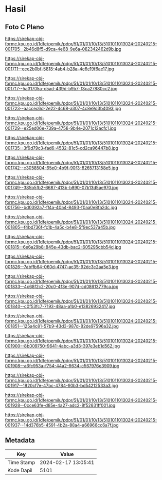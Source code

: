 # Hasil

## Foto C Plano

https://sirekap-obj-formc.kpu.go.id/1dfe/pemilu/pdpr/51/01/01/10/13/5101011013024-20240215-001705--2b46d8f5-d9ca-4e68-9e6a-082342462d9b.jpg

https://sirekap-obj-formc.kpu.go.id/1dfe/pemilu/pdpr/51/01/01/10/13/5101011013024-20240215-001711--ece2b0bf-5818-4ab4-b28a-4c6e19f6ae17.jpg

https://sirekap-obj-formc.kpu.go.id/1dfe/pemilu/pdpr/51/01/01/10/13/5101011013024-20240215-001717--5a31705a-c5ad-439d-b9b7-f3ca27880cc2.jpg

https://sirekap-obj-formc.kpu.go.id/1dfe/pemilu/pdpr/51/01/01/10/13/5101011013024-20240215-001723--aaccec6d-2e22-4c68-a307-4c8e9d3b4093.jpg

https://sirekap-obj-formc.kpu.go.id/1dfe/pemilu/pdpr/51/01/01/10/13/5101011013024-20240215-001729--e25ed06e-739a-4758-9b4e-2071c12acfc1.jpg

https://sirekap-obj-formc.kpu.go.id/1dfe/pemilu/pdpr/51/01/01/10/13/5101011013024-20240215-001735--3f9d79c3-fad6-4532-81c5-cd2ca96447b8.jpg

https://sirekap-obj-formc.kpu.go.id/1dfe/pemilu/pdpr/51/01/01/10/13/5101011013024-20240215-001742--c3058504-65e0-4b9f-90f3-8265713158e5.jpg

https://sirekap-obj-formc.kpu.go.id/1dfe/pemilu/pdpr/51/01/01/10/13/5101011013024-20240215-001749--385b5fb2-6687-413b-b890-07b13d5ae970.jpg

https://sirekap-obj-formc.kpu.go.id/1dfe/pemilu/pdpr/51/01/01/10/13/5101011013024-20240215-001756--bd0392a7-ff4a-40a4-8493-f0aa0e8fa2dc.jpg

https://sirekap-obj-formc.kpu.go.id/1dfe/pemilu/pdpr/51/01/01/10/13/5101011013024-20240215-001805--f4bd736f-fc1b-4a5c-b4e8-5f9ec537a45b.jpg

https://sirekap-obj-formc.kpu.go.id/1dfe/pemilu/pdpr/51/01/01/10/13/5101011013024-20240215-001815--6e6a29b8-845e-43db-bac2-605295cbb54d.jpg

https://sirekap-obj-formc.kpu.go.id/1dfe/pemilu/pdpr/51/01/01/10/13/5101011013024-20240215-001826--7abffb64-060d-4747-ac35-92dc3c2aa5e3.jpg

https://sirekap-obj-formc.kpu.go.id/1dfe/pemilu/pdpr/51/01/01/10/13/5101011013024-20240215-001833--4c68f2c2-20c0-4f3e-907d-cd08613779ca.jpg

https://sirekap-obj-formc.kpu.go.id/1dfe/pemilu/pdpr/51/01/01/10/13/5101011013024-20240215-001840--c0f53fc7-7193-48aa-a1b0-e13826932417.jpg

https://sirekap-obj-formc.kpu.go.id/1dfe/pemilu/pdpr/51/01/01/10/13/5101011013024-20240215-001851--125a4c81-57b9-43d3-987d-82de97596a32.jpg

https://sirekap-obj-formc.kpu.go.id/1dfe/pemilu/pdpr/51/01/01/10/13/5101011013024-20240215-001900--8b009750-9641-4abc-a3d3-397e3eb1d562.jpg

https://sirekap-obj-formc.kpu.go.id/1dfe/pemilu/pdpr/51/01/01/10/13/5101011013024-20240215-001908--a6fc953a-f754-44a2-9634-c567976e3909.jpg

https://sirekap-obj-formc.kpu.go.id/1dfe/pemilu/pdpr/51/01/01/10/13/5101011013024-20240215-001917--1820cf7e-47bc-4784-90b3-bd54212533a3.jpg

https://sirekap-obj-formc.kpu.go.id/1dfe/pemilu/pdpr/51/01/01/10/13/5101011013024-20240215-001928--0cce63fe-d85e-4a27-adc2-8f52631ff001.jpg

https://sirekap-obj-formc.kpu.go.id/1dfe/pemilu/pdpr/51/01/01/10/13/5101011013024-20240215-001937--14d376b5-4591-4b2a-88a4-a66966cc6a7f.jpg


## Metadata

| Key        | Value               |
| ---------- | ------------------- |
| Time Stamp | 2024-02-17 13:05:41 |
| Kode Dapil | 5101                |



